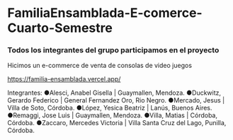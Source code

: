 # FamiliaEnsamblada-E-comerce-Cuarto-Semestre


<h3>Todos los integrantes del grupo participamos en el proyecto</h3>


Hicimos un e-commerce de venta de consolas de video juegos

https://familia-ensamblada.vercel.app/


Integrantes:
●Alesci, Anabel Gisella   | Guaymallen, Mendoza.
●Duckwitz, Gerardo Federico  | General Fernandez Oro, Rio Negro.
●Mercado, Jesus    | Villa de Soto, Córdoba.
●López, Yesica Beatriz   | Lanús, Buenos Aires.
●Remaggi,  Jose Luis   | Guaymallen, Mendoza.
 ●Villa, Matias  | Córdoba, Córdoba.
●Zaccaro, Mercedes Victoria   | Villa Santa Cruz del Lago, Punilla,
Córdoba.

